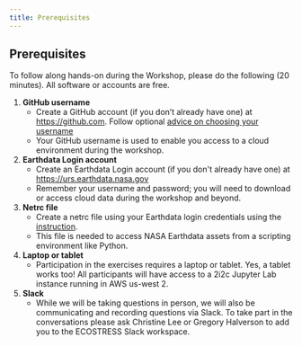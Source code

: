 ```yaml
---
title: Prerequisites
---
```


## Prerequisites

To follow along hands-on during the Workshop, please do the following (20 minutes). All software or accounts are free.

1. **GitHub username**
    - Create a GitHub account (if you don’t already have one) at <https://github.com>. Follow optional [advice on choosing your username](https://happygitwithr.com/github-acct.html)
    - Your GitHub username is used to enable you access to a cloud environment during the workshop. 
2. **Earthdata Login account** 
    - Create an Earthdata Login account (if you don't already have one) at <https://urs.earthdata.nasa.gov>
    - Remember your username and password; you will need to download or access cloud data during the workshop and beyond.
3. **Netrc file**
    - Create a netrc file using your Earthdata login credentials using the [instruction](https://nasa-openscapes.github.io/2022-Fall-ECOSTRESS-Cloud-Workshop/how-tos/authentication/NASA_Earthdata_Authentication.html).
    - This file is needed to access NASA Earthdata assets from a scripting environment like Python.
4. **Laptop or tablet** 
    - Participation in the exercises requires a laptop or tablet. Yes, a tablet works too! All participants will have access to a 2i2c Jupyter Lab instance running in AWS us-west 2.
5. **Slack** 
    - While we will be taking questions in person, we will also be communicating and recording questions via Slack. To take part in the conversations please ask Christine Lee or Gregory Halverson to add you to the ECOSTRESS Slack workspace.

